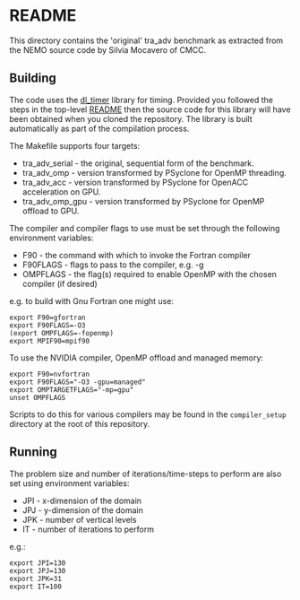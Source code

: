 # README #

This directory contains the 'original' tra_adv benchmark as extracted from
the NEMO source code by Silvia Mocavero of CMCC.

## Building ##

The code uses the [dl_timer](https://bitbucket.org/apeg/dl_timer)
library for timing. Provided you followed the steps in the top-level
[README](../../../../README.md#obtaining-the-code) then the source code
for this library will have been obtained when you cloned the
repository. The library is built automatically as part of the
compilation process.

The Makefile supports four targets:

* tra_adv_serial  - the original, sequential form of the benchmark.
* tra_adv_omp     - version transformed by PSyclone for OpenMP threading.
* tra_adv_acc     - version transformed by PSyclone for OpenACC acceleration
                    on GPU.
* tra_adv_omp_gpu - version transformed by PSyclone for OpenMP offload to
                    GPU.

The compiler and compiler flags to use must be set through the following
environment variables:

* F90      - the command with which to invoke the Fortran compiler
* F90FLAGS - flags to pass to the compiler, e.g. -g
* OMPFLAGS - the flag(s) required to enable OpenMP with the chosen compiler
             (if desired)

e.g. to build with Gnu Fortran one might use:

    export F90=gfortran
    export F90FLAGS=-O3
    (export OMPFLAGS=-fopenmp)
    export MPIF90=mpif90

To use the NVIDIA compiler, OpenMP offload and managed memory:

    export F90=nvfortran
    export F90FLAGS="-O3 -gpu=managed"
    export OMPTARGETFLAGS="-mp=gpu"
    unset OMPFLAGS

Scripts to do this for various compilers may be found in the `compiler_setup`
directory at the root of this repository.

## Running ##

The problem size and number of iterations/time-steps to perform are also
set using environment variables:

* JPI - x-dimension of the domain
* JPJ - y-dimension of the domain
* JPK - number of vertical levels
* IT - number of iterations to perform

e.g.:

    export JPI=130
    export JPJ=130
    export JPK=31
    export IT=100

